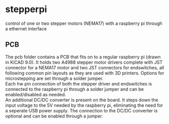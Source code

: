 # stepperpi
control of one or two stepper motors (NEMA17) with a raspberry pi through a ethernet interface


## PCB
The pcb folder contains a PCB that fits on to a regular raspberry pi (drawn in KiCAD 9.0). It holds two A4988 stepper motor drivers complete with JST connector for a NEMA17 motor and two JST connectors for endswitches, all following common pin layouts as they are used with 3D printers. Options for microstepping are set through a solder jumper.  
Each hw pin connection of both the stepper driver and endswitches is connected to the raspberry pi through a solder jumper and can be enabled/disabled as needed.  
An additional DC/DC converter is present on the board. It steps down the input voltage to the 5V needed by the raspberry pi, eliminating the need for a seperate USB power supply. The connection to the DC/DC converter is optional and can be enabled through a jumper. 

